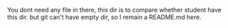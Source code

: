 You dont need any file in there, this dir is to compare whether student have this dir.
but git can't have empty dir, so I remain a README.md here.
